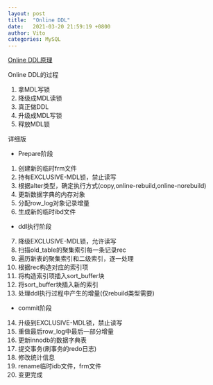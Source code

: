 ```yaml
---
layout: post
title:  "Online DDL"
date:   2021-03-20 21:59:19 +0800
author: Vito
categories: MySQL
---
```

[Online DDL原理](https://www.cnblogs.com/cchust/p/4639397.html)

Online DDL的过程
1. 拿MDL写锁
2. 降级成MDL读锁
3. 真正做DDL
4. 升级成MDL写锁
5. 释放MDL锁

详细版
* Prepare阶段
1. 创建新的临时frm文件
2. 持有EXCLUSIVE-MDL锁，禁止读写
3. 根据alter类型，确定执行方式(copy,online-rebuild,online-norebuild)
4. 更新数据字典的内存对象
5. 分配row_log对象记录增量
6. 生成新的临时ibd文件
* ddl执行阶段
7. 降级EXCLUSIVE-MDL锁，允许读写
8. 扫描old_table的聚集索引每一条记录rec
9. 遍历新表的聚集索引和二级索引，逐一处理
10. 根据rec构造对应的索引项
11. 将构造索引项插入sort_buffer块
12. 将sort_buffer块插入新的索引
13. 处理ddl执行过程中产生的增量(仅rebuild类型需要)
* commit阶段
14. 升级到EXCLUSIVE-MDL锁，禁止读写
15. 重做最后row_log中最后一部分增量
16. 更新innodb的数据字典表
17. 提交事务(刷事务的redo日志)
18. 修改统计信息
19. rename临时idb文件，frm文件
20. 变更完成  